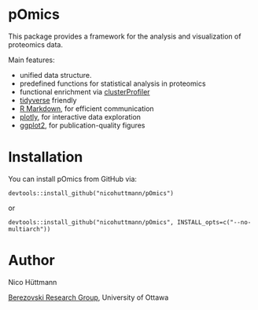
# pOmics
This package provides a framework for the analysis and visualization of proteomics data.

Main features:
* unified data structure.
* predefined functions for statistical analysis in proteomics
* functional enrichment via [clusterProfiler](https://guangchuangyu.github.io/software/clusterProfiler/) 
* [tidyverse](tidyverse]https://www.tidyverse.org/) friendly
* [R Markdown](https://rmarkdown.rstudio.com/), for efficient communication
* [plotly](https://plotly.com/r/), for interactive data exploration
* [ggplot2](https://ggplot2.tidyverse.org/), for publication-quality figures


# Installation
You can install pOmics from GitHub via:

```
devtools::install_github("nicohuttmann/pOmics")
```

or

```
devtools::install_github("nicohuttmann/pOmics", INSTALL_opts=c("--no-multiarch"))
```

# Author
Nico Hüttmann

[Berezovski Research Group](https://mysite.science.uottawa.ca/mberezov/), University of Ottawa
